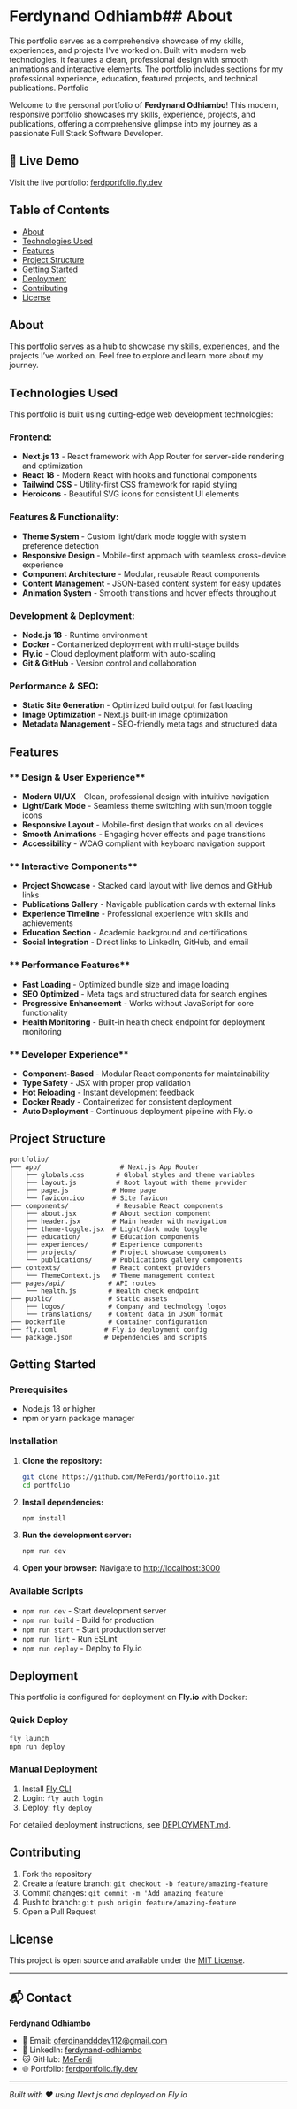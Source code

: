 # Ferdynand Odhiamb## About

This portfolio serves as a comprehensive showcase of my skills, experiences, and projects I've worked on. Built with modern web technologies, it features a clean, professional design with smooth animations and interactive elements. The portfolio includes sections for my professional experience, education, featured projects, and technical publications. Portfolio

Welcome to the personal portfolio of **Ferdynand Odhiambo**! This modern, responsive portfolio showcases my skills, experience, projects, and publications, offering a comprehensive glimpse into my journey as a passionate Full Stack Software Developer.

## 🌟 Live Demo

Visit the live portfolio: [ferdportfolio.fly.dev](https://ferdportfolio.fly.dev)

## Table of Contents

- [About](#about)
- [Technologies Used](#technologies-used)
- [Features](#features)
- [Project Structure](#project-structure)
- [Getting Started](#getting-started)
- [Deployment](#deployment)
- [Contributing](#contributing)
- [License](#license)

## About

This portfolio serves as a hub to showcase my skills, experiences, and the projects I’ve worked on. Feel free to explore and learn more about my journey.

## Technologies Used

This portfolio is built using cutting-edge web development technologies:

### **Frontend:**
- **Next.js 13** - React framework with App Router for server-side rendering and optimization
- **React 18** - Modern React with hooks and functional components
- **Tailwind CSS** - Utility-first CSS framework for rapid styling
- **Heroicons** - Beautiful SVG icons for consistent UI elements

### **Features & Functionality:**
- **Theme System** - Custom light/dark mode toggle with system preference detection
- **Responsive Design** - Mobile-first approach with seamless cross-device experience
- **Component Architecture** - Modular, reusable React components
- **Content Management** - JSON-based content system for easy updates
- **Animation System** - Smooth transitions and hover effects throughout

### **Development & Deployment:**
- **Node.js 18** - Runtime environment
- **Docker** - Containerized deployment with multi-stage builds
- **Fly.io** - Cloud deployment platform with auto-scaling
- **Git & GitHub** - Version control and collaboration

### **Performance & SEO:**
- **Static Site Generation** - Optimized build output for fast loading
- **Image Optimization** - Next.js built-in image optimization
- **Metadata Management** - SEO-friendly meta tags and structured data

## Features

### ** Design & User Experience**
- **Modern UI/UX** - Clean, professional design with intuitive navigation
- **Light/Dark Mode** - Seamless theme switching with sun/moon toggle icons
- **Responsive Layout** - Mobile-first design that works on all devices
- **Smooth Animations** - Engaging hover effects and page transitions
- **Accessibility** - WCAG compliant with keyboard navigation support

### ** Interactive Components**
- **Project Showcase** - Stacked card layout with live demos and GitHub links
- **Publications Gallery** - Navigable publication cards with external links
- **Experience Timeline** - Professional experience with skills and achievements
- **Education Section** - Academic background and certifications
- **Social Integration** - Direct links to LinkedIn, GitHub, and email

### ** Performance Features**
- **Fast Loading** - Optimized bundle size and image loading
- **SEO Optimized** - Meta tags and structured data for search engines
- **Progressive Enhancement** - Works without JavaScript for core functionality
- **Health Monitoring** - Built-in health check endpoint for deployment monitoring

### ** Developer Experience**
- **Component-Based** - Modular React components for maintainability
- **Type Safety** - JSX with proper prop validation
- **Hot Reloading** - Instant development feedback
- **Docker Ready** - Containerized for consistent deployment
- **Auto Deployment** - Continuous deployment pipeline with Fly.io

## Project Structure

```
portfolio/
├── app/                    # Next.js App Router
│   ├── globals.css        # Global styles and theme variables
│   ├── layout.js          # Root layout with theme provider
│   ├── page.js           # Home page
│   └── favicon.ico       # Site favicon
├── components/            # Reusable React components
│   ├── about.jsx         # About section component
│   ├── header.jsx        # Main header with navigation
│   ├── theme-toggle.jsx  # Light/dark mode toggle
│   ├── education/        # Education components
│   ├── experiences/      # Experience components
│   ├── projects/         # Project showcase components
│   └── publications/     # Publications gallery components
├── contexts/             # React context providers
│   └── ThemeContext.js   # Theme management context
├── pages/api/           # API routes
│   └── health.js        # Health check endpoint
├── public/              # Static assets
│   ├── logos/           # Company and technology logos
│   └── translations/    # Content data in JSON format
├── Dockerfile           # Container configuration
├── fly.toml            # Fly.io deployment config
└── package.json        # Dependencies and scripts
```

## Getting Started

### **Prerequisites**
- Node.js 18 or higher
- npm or yarn package manager

### **Installation**

1. **Clone the repository:**
   ```bash
   git clone https://github.com/MeFerdi/portfolio.git
   cd portfolio
   ```

2. **Install dependencies:**
   ```bash
   npm install
   ```

3. **Run the development server:**
   ```bash
   npm run dev
   ```

4. **Open your browser:**
   Navigate to [http://localhost:3000](http://localhost:3000)

### **Available Scripts**
- `npm run dev` - Start development server
- `npm run build` - Build for production
- `npm run start` - Start production server
- `npm run lint` - Run ESLint
- `npm run deploy` - Deploy to Fly.io

## Deployment

This portfolio is configured for deployment on **Fly.io** with Docker:

### **Quick Deploy**
```bash
fly launch
npm run deploy
```

### **Manual Deployment**
1. Install [Fly CLI](https://fly.io/docs/hands-on/install-flyctl/)
2. Login: `fly auth login`
3. Deploy: `fly deploy`

For detailed deployment instructions, see [DEPLOYMENT.md](DEPLOYMENT.md).

## Contributing

1. Fork the repository
2. Create a feature branch: `git checkout -b feature/amazing-feature`
3. Commit changes: `git commit -m 'Add amazing feature'`
4. Push to branch: `git push origin feature/amazing-feature`
5. Open a Pull Request

## License

This project is open source and available under the [MIT License](LICENSE).

---

## 📬 Contact

**Ferdynand Odhiambo**
- 📧 Email: oferdinandddev112@gmail.com
- 💼 LinkedIn: [ferdynand-odhiambo](https://www.linkedin.com/in/ferdynand-odhiambo)
- 🐱 GitHub: [MeFerdi](https://github.com/MeFerdi)
- 🌐 Portfolio: [ferdportfolio.fly.dev](https://ferdportfolio.fly.dev)

---

*Built with ❤️ using Next.js and deployed on Fly.io*